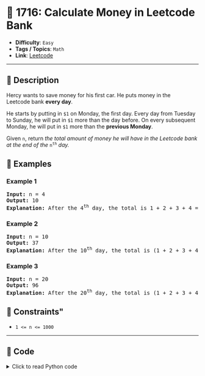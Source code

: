 # 🧩 1716: Calculate Money in Leetcode Bank

- **Difficulty**: `Easy`
- **Tags / Topics**: `Math`
- **Link**: [Leetcode](https://leetcode.com/problems/calculate-money-in-leetcode-bank/)

---

## 📜 Description

<p>Hercy wants to save money for his first car. He puts money in the Leetcode&nbsp;bank <strong>every day</strong>.</p>

<p>He starts by putting in <code>$1</code> on Monday, the first day. Every day from Tuesday to Sunday, he will put in <code>$1</code> more than the day before. On every subsequent Monday, he will put in <code>$1</code> more than the <strong>previous Monday</strong>.<span style="display: none;"> </span></p>

<p>Given <code>n</code>, return <em>the total amount of money he will have in the Leetcode bank at the end of the </em><code>n<sup>th</sup></code><em> day.</em></p>




## 🧪 Examples

### Example 1
<pre>
<strong>Input:</strong> n = 4
<strong>Output:</strong> 10
<strong>Explanation:</strong>&nbsp;After the 4<sup>th</sup> day, the total is 1 + 2 + 3 + 4 = 10.
</pre>


### Example 2
<pre>
<strong>Input:</strong> n = 10
<strong>Output:</strong> 37
<strong>Explanation:</strong>&nbsp;After the 10<sup>th</sup> day, the total is (1 + 2 + 3 + 4 + 5 + 6 + 7) + (2 + 3 + 4) = 37. Notice that on the 2<sup>nd</sup> Monday, Hercy only puts in $2.
</pre>


### Example 3
<pre>
<strong>Input:</strong> n = 20
<strong>Output:</strong> 96
<strong>Explanation:</strong>&nbsp;After the 20<sup>th</sup> day, the total is (1 + 2 + 3 + 4 + 5 + 6 + 7) + (2 + 3 + 4 + 5 + 6 + 7 + 8) + (3 + 4 + 5 + 6 + 7 + 8) = 96.
</pre>




## 📌 Constraints"
<ul>
	<li><code>1 &lt;= n &lt;= 1000</code></li>
</ul>



---
<!--- code section starts -->
## 🧠 Code



<details>
<summary>Click to read Python code</summary>

```python
class Solution:
    def totalMoney(self, n: int) -> int:
        fm = {}
        fm[0] = 1
        i, res = 1, 1
        while i < n:
            d = i % 7
            if d == 0:
                fm[d] += 1
            else:
                fm[d] = fm[d - 1] + 1
            res += fm[d]
            i += 1
        return res

```

</details>
    

<!--- code section ends -->
